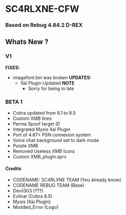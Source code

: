 # SC4RLXNE-CFW
### Based on Rebug 4.84.2 D-REX
## Whats New ?
  ### V1
  **FIXES:**
  * imagefont.bin was broken
  **UPDATES:**
    * Xaï Plugin Updated
    **NOTE**
      * Sorry for being in late
  ### BETA 1
  * Cobra updated from 8.1 to 8.5
  * Custom XMB lines
  * Perma Spoof target ID
  * Integrated Mysis Xai Plugin
  * Port of 4.87+ PSN connexion system
  * Voice chat background set to dark mode
  * Purple XMB
  * Removed Useless XMB Icons
  * Custom XMB_plugin.sprx

#### Credits
* CODENAME: SC4RLXNE TEAM (You already know)
* CODENAME REBUG TEAM (Base)
* Devil303 (???)
* Evilnat (Cobra 8.5)
* Mysis (Xai Plugin)
* Modded_Error (Logo)
